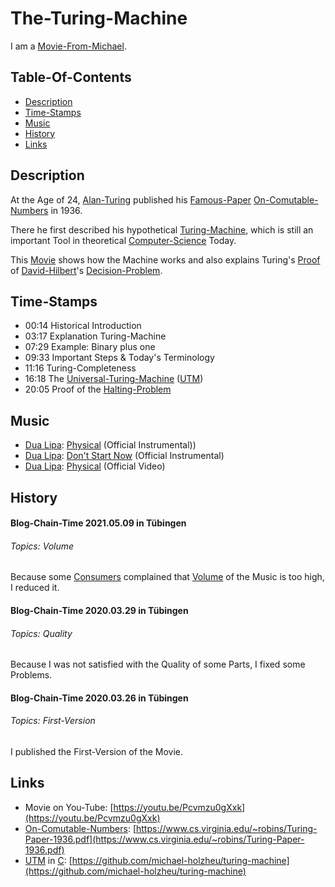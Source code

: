 # The-Turing-Machine

I am a [Movie-From-Michael](1111.md).

## Table-Of-Contents

- [Description](#1000)
- [Time-Stamps](#2000)
- [Music](#3000)
- [History](#4000)
- [Links](#5000)

## Description <a id="1000"/> 

At the Age of 24, [Alan-Turing](70000010.md) published his [Famous-Paper](71000000.md) [On-Comutable-Numbers](71000002.md) in 1936.

There he first described his hypothetical [Turing-Machine](201000002.md), which is still an important Tool in theoretical [Computer-Science](9000000.md) Today.

This [Movie](200300000.md) shows how the Machine works and also explains Turing's [Proof](600022.md) of [David-Hilbert](70000011.md)'s [Decision-Problem](600019.md).

## Time-Stamps <a id="2000"/>

- 00:14 Historical Introduction
- 03:17 Explanation Turing-Machine
- 07:29 Example: Binary plus one
- 09:33 Important Steps & Today's Terminology
- 11:16 Turing-Completeness
- 16:18 The [Universal-Turing-Machine](201000003.md) ([UTM](201000003.md))
- 20:05 Proof of the [Halting-Problem](72000001.md)

## Music <a id="3000"/>

- [Dua Lipa](70000012.md): [Physical](73000001.md) (Official Instrumental))
- [Dua Lipa](70000012.md): [Don't Start Now](73000002.md) (Official Instrumental)
- [Dua Lipa](70000012.md): [Physical](73000001.md) (Official Video)

## History <a id="4000"/>

#### Blog-Chain-Time 2021.05.09 in Tübingen <a id="4001"/>
###### Topics: Volume

Because some [Consumers](600076.md) complained that [Volume](404.md) of the Music is too high, I reduced it.

#### Blog-Chain-Time 2020.03.29 in Tübingen <a id="4002"/>
###### Topics: Quality

Because I was not satisfied with the Quality of some Parts, I fixed some Problems.

#### Blog-Chain-Time 2020.03.26 in Tübingen <a id="4003"/>
###### Topics: First-Version

I published the First-Version of the Movie.

## Links <a id="5000"/>

- Movie on You-Tube: [https://youtu.be/Pcvmzu0gXxk](https://youtu.be/Pcvmzu0gXxk)
- [On-Comutable-Numbers](71000002.md): [https://www.cs.virginia.edu/~robins/Turing-Paper-1936.pdf](https://www.cs.virginia.edu/~robins/Turing-Paper-1936.pdf)
- [UTM](201000003.md) in [C](9010006.md): [https://github.com/michael-holzheu/turing-machine](https://github.com/michael-holzheu/turing-machine)